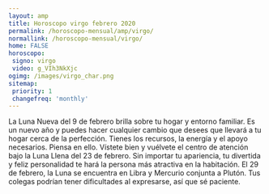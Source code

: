```yaml
---
layout: amp
title: Horoscopo virgo febrero 2020 
permalink: /horoscopo-mensual/amp/virgo/
normallink: /horoscopo-mensual/virgo/
home: FALSE
horoscopo:
 signo: virgo
 video: g_VIh3NkXjc
ogimg: /images/virgo_char.png
sitemap:
 priority: 1
 changefreq: 'monthly'
---
```



La Luna Nueva del 9 de febrero brilla sobre tu hogar y entorno familiar. Es un nuevo año y puedes hacer cualquier cambio que desees que llevará a tu hogar cerca de la perfección. Tienes los recursos, la energía y el apoyo necesarios. Piensa en ello. Vístete bien y vuélvete el centro de atención bajo la Luna Llena del 23 de febrero. Sin importar tu apariencia, tu divertida y feliz personalidad te hará la persona más atractiva en la habitación. El 29 de febrero, la Luna se encuentra en Libra y Mercurio conjunta a Plutón. Tus colegas podrían tener dificultades al expresarse, así que sé paciente.